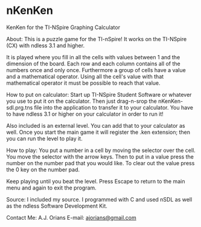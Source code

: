 # nKenKen
KenKen for the TI-NSpire Graphing Calculator

About:
This is a puzzle game for the TI-nSpire!  It works on the TI-NSpire (CX) with ndless 3.1 and higher.

It is played where you fill in all the cells with values between 1 and the dimension of the board.  Each row and each column contains all of the numbers once and only once.  Furthermore a group of cells have a value and a mathematical operator.  Using all the cell's value with that mathematical operator it must be possible to reach that value.

How to put on calculator:
Start up TI-NSpire Student Software or whatever you use to put it on the calculator.  Then just drag-n-srop the nKenKen-sdl.prg.tns file into the application to transfer it to your calculator.  You have to have ndless 3.1 or higher on your calculator in order to run it!

Also included is an external level.  You can add that to your calculator as well.  Once you start the main game it will register the .ken extension; then you can run the level to play it.

How to play:
You put a number in a cell by moving the selector over the cell.  You move the selector with the arrow keys.  Then to put in a value press the number on the number pad that you would like.  To clear out the value press the 0 key on the number pad.

Keep playing until you beat the level.  Press Escape to return to the main menu and again to exit the program.

Source:
I included my source.  I programmed with C and used nSDL as well as the ndless Software Development Kit.

Contact Me:
A.J. Orians
E-mail: ajorians@gmail.com
